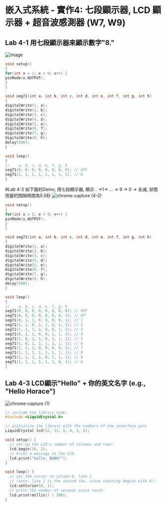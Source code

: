 # 嵌入式系統 - 實作4: 七段顯示器, LCD 顯示器 + 超音波感測器 (W7, W9)
## Lab 4-1 用七段顯示器來顯示數字"8."
![image](https://user-images.githubusercontent.com/89329299/137610615-6c96ecd8-3514-41bf-8a1a-6ec3d829f9eb.png)
````C
void setup()
{
for(int x = 1; x < 9; x++) {
pinMode(x,OUTPUT);
}
}

void seg71(int a, int b, int c, int d, int e, int f, int g, int h)
{
digitalWrite(1, a);
digitalWrite(2, b);
digitalWrite(3, c);
digitalWrite(4, d);
digitalWrite(5, e);
digitalWrite(6, f);
digitalWrite(7, g);
digitalWrite(8, h);
delay(500);
}

void loop()
{
//    a, b, c, d, e, f, g, h
seg71(0, 0, 0, 0, 0, 0, 0, 0); // OFF
seg71(1, 1, 1, 1, 1, 1, 1, 1); // 8
}
````
#Lab 4-2 如下圖的Demo, 用七段顯示器, 顯示 . →1→ ... → 9 → 0 → 全滅, 狀態改變的間隔時間為0.5秒
![chrome-capture (4-2)](https://user-images.githubusercontent.com/89329299/137611068-d80f7191-0dd5-4d16-b71d-bc5f79154550.gif)
````C
void setup()
{
for(int x = 1; x < 9; x++) {
pinMode(x,OUTPUT);
}
}

void seg71(int a, int b, int c, int d, int e, int f, int g, int h)
{
digitalWrite(1, a);
digitalWrite(2, b);
digitalWrite(3, c);
digitalWrite(4, d);
digitalWrite(5, e);
digitalWrite(6, f);
digitalWrite(7, g);
digitalWrite(8, h);
delay(500);
}

void loop()
{
//    a, b, c, d, e, f, g, h
seg71(0, 0, 0, 0, 0, 0, 0, 0); // OFF
seg71(0, 0, 0, 0, 0, 0, 0, 1); // OP
seg71(0, 1, 1, 0, 0, 0, 0, 1); // 1
seg71(1, 1, 0, 1, 1, 0, 1, 1); // 2  
seg71(1, 1, 1, 1, 0, 0, 1, 1); // 3  
seg71(0, 1, 1, 0, 0, 1, 1, 1); // 4  
seg71(1, 0, 1, 1, 0, 1, 1, 1); // 5 
seg71(1, 0, 1, 1, 1, 1, 1, 1); // 6
seg71(1, 1, 1, 0, 0, 0, 0, 1); // 7
seg71(1, 1, 1, 1, 1, 1, 1, 1); // 8
seg71(1, 1, 1, 1, 0, 1, 1, 1); // 9
seg71(1, 1, 1, 1, 1, 1, 0, 1); // 0
}
````
## Lab 4-3 LCD顯示"Hello" + 你的英文名字 (e.g., "Hello Horace")
![chrome-capture (1)](https://user-images.githubusercontent.com/89329299/137612075-2e27ba02-587f-4c53-9ff0-976ce5f7175d.gif)
````C
// include the library code:
#include <LiquidCrystal.h>

// initialize the library with the numbers of the interface pins
LiquidCrystal lcd(12, 11, 5, 4, 3, 2);

void setup() {
  // set up the LCD's number of columns and rows:
  lcd.begin(16, 2);
  // Print a message to the LCD.
  lcd.print("hello, BUBU!");
}

void loop() {
  // set the cursor to column 0, line 1
  // (note: line 1 is the second row, since counting begins with 0):
  lcd.setCursor(0, 1);
  // print the number of seconds since reset:
  lcd.print(millis() / 100);
}
````
